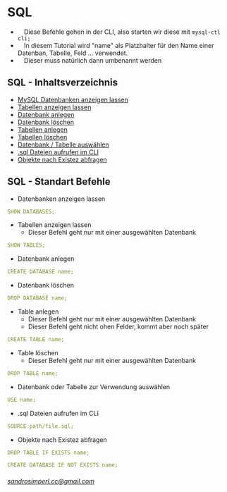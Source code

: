 # SQL
* &emsp;Diese Befehle gehen in der CLI, also starten wir diese mit `` mysql-ctl cli; ``<br />
* &emsp;In diesem Tutorial wird "name" als Platzhalter für den Name einer Datenban, Tabelle, Feld ... verwendet.<br />
* &emsp;Dieser muss natürlich dann umbenannt werden<br />

## SQL - Inhaltsverzeichnis
* <a href="#l1">MySQL Datenbanken anzeigen lassen</a><br />
* <a href="#l2">Tabellen anzeigen lassen</a></a></a><br />
* <a href="#l3">Datenbank anlegen</a></a><br />
* <a href="#l7">Datenbank löschen</a></a><br />
* <a href="#l4">Tabellen anlegen</a><br />
* <a href="#l8">Tabellen löschen</a><br />
* <a href="#l5">Datenbank / Tabelle auswählen</a><br />
* <a href="#l6">.sql Dateien aufrufen im CLI</a><br />
* <a href="#l9">Objekte nach Existez abfragen</a><br />

## SQL - Standart Befehle
* <a name="l1">Datenbanken anzeigen lassen</a><br />
```yaml
SHOW DATABASES;
```
* <a name="l2">Tabellen anzeigen lassen</a>
  * Dieser Befehl geht nur mit einer ausgewählten Datenbank<br />
```yaml
SHOW TABLES;
```
* <a name="l3">Datenbank anlegen</a><br />
```yaml
CREATE DATABASE name;
```
* <a name="l7">Datenbank löschen</a><br />
```yaml
DROP DATABASE name;
```
* <a name="l4">Table anlegen</a>
  * Dieser Befehl geht nur mit einer ausgewählten Datenbank<br />
  * Dieser Befehl geht nicht ohen Felder, kommt aber noch später<br />
```yaml
CREATE TABLE name;
```
* <a name="l8">Table löschen</a>
  * Dieser Befehl geht nur mit einer ausgewählten Datenbank<br />
```yaml
DROP TABLE name;
```
* <a name="l5">Datenbank oder Tabelle zur Verwendung auswählen</a><br />
```yaml
USE name;
```
* <a name="l5">.sql Dateien aufrufen im CLI</a><br />
```yaml
SOURCE path/file.sql;
```
* <a name="l9">Objekte nach Existez abfragen</a><br />
```yaml
DROP TABLE IF EXISTS name;
```
```yaml
CREATE DATABASE IF NOT EXISTS name;
```

###### sandrosimperl.cc@gmail.com
